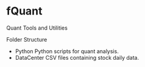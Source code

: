 # fQuant
Quant Tools and Utilities

Folder Structure
+ Python
  Python scripts for quant analysis.
+ DataCenter
  CSV files containing stock daily data.
